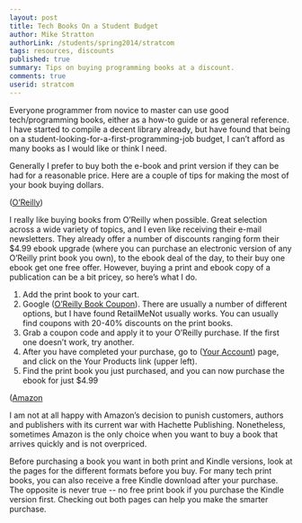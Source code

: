 ```yaml
---
layout: post
title: Tech Books On a Student Budget
author: Mike Stratton
authorLink: /students/spring2014/stratcom
tags: resources, discounts
published: true
summary: Tips on buying programming books at a discount.
comments: true
userid: stratcom
---
```


Everyone programmer from novice to master can use good tech/programming books, either as a how-to guide or as general reference. I have started to compile a decent library already, but have found that being on a student-looking-for-a-first-programming-job budget, I can’t afford as many books as I would like or think I need. 

Generally I prefer to buy both the e-book and print version if they can be had for a reasonable price. Here are a couple of tips for making the most of your book buying dollars.


([O’Reilly](http://oreilly.com))

I really like buying books from O’Reilly when possible. Great selection across a wide variety of topics, and I even like receiving their e-mail newsletters. They already offer a number of discounts ranging form their $4.99 ebook upgrade (where you can purchase an electronic version of any O’Reilly print book you own), to the ebook deal of the day, to their buy one ebook get one free offer. However, buying a print and ebook copy of a publication can be a bit pricey, so here’s what I do.
1. Add the print book to your cart.
2. Google ([O’Reilly Book Coupon](https://www.google.com/search?q=o%27reilly+coupon)). There are usually a number of different options, but I have found RetailMeNot usually works. You can usually find coupons with 20-40% discounts on the print books. 
3. Grab a coupon code and apply it to your O’Reilly purchase. If the first one doesn’t work, try another.
4. After you have completed your purchase, go to ([Your Account](https://members.oreilly.com)) page, and click on the Your Products link (upper left).
5. Find the print book you just purchased, and you can now purchase the ebook for just $4.99


([Amazon](www.amazon.com)

I am not at all happy with Amazon’s decision to punish customers, authors and publishers with its current war with Hachette Publishing. Nonetheless, sometimes Amazon is the only choice when you want to buy a book that arrives quickly and is not overpriced.

Before purchasing a book you want in both print and Kindle versions, look at the pages for the different formats before you buy. For many tech print books, you can also receive a free Kindle download after your purchase. The opposite is never true -- no free print book if you purchase the Kindle version first. Checking out both pages can help you make the smarter purchase.